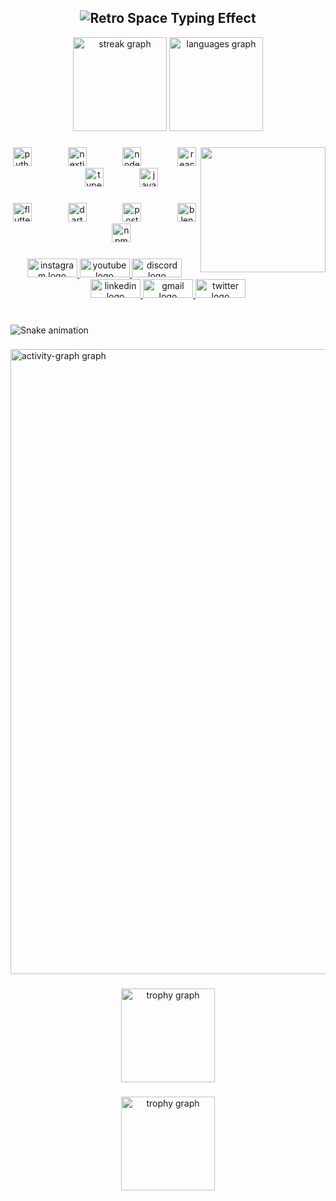 <h2 align="center">
  <img src="https://readme-typing-svg.demolab.com?font=Press+Start+2P&size=30&duration=4000&pause=1000&color=4a9e8e&center=true&vCenter=true&width=900&height=140&lines=%3E%3E%3E+UMER+NOOR;%3E%3E%3E+SOFTWARE+ENGINEER;%3E%3E%3E+BREAKING+PROBLEMS;%3E%3E%3E+BEFORE+THEY+BREAK+ME;%F0%9F%A7%91%F0%9F%8F%BB%E2%80%8D%F0%9F%9A%80" alt="Retro Space Typing Effect" />
</h2>
<div align="center">
  <img src="https://streak-stats.demolab.com?user=UmerNoor-cmd&locale=en&mode=daily&theme=gotham&hide_border=true&border_radius=10" height="150" alt="streak graph"  />
  <img src="https://github-readme-stats.vercel.app/api/top-langs?username=UmerNoor-cmd&locale=en&hide_title=true&layout=compact&card_width=320&langs_count=8&theme=gotham&hide_border=true" height="150" alt="languages graph"  />
</div>

###

<img align="right" height="200" src="https://i.postimg.cc/x8xQ9pLK/image.png"  />

###

<div align="center">
  <img src="https://cdn.jsdelivr.net/gh/devicons/devicon/icons/python/python-original.svg" height="30" alt="python logo"  />
  <img width="50" />
  <img src="https://cdn.jsdelivr.net/gh/devicons/devicon/icons/nextjs/nextjs-original.svg" height="30" alt="nextjs logo"  />
  <img width="50" />
  <img src="https://cdn.jsdelivr.net/gh/devicons/devicon/icons/nodejs/nodejs-original.svg" height="30" alt="nodejs logo"  />
  <img width="50" />
  <img src="https://cdn.jsdelivr.net/gh/devicons/devicon/icons/react/react-original.svg" height="30" alt="react logo"  />
  <img width="50" />
  <img src="https://cdn.jsdelivr.net/gh/devicons/devicon/icons/typescript/typescript-original.svg" height="30" alt="typescript logo"  />
  <img width="50" />
  <img src="https://cdn.jsdelivr.net/gh/devicons/devicon/icons/javascript/javascript-original.svg" height="30" alt="javascript logo"  />
</div>

###

<div align="center">
  <img src="https://cdn.jsdelivr.net/gh/devicons/devicon/icons/flutter/flutter-original.svg" height="30" alt="flutter logo"  />
  <img width="50" />
  <img src="https://cdn.jsdelivr.net/gh/devicons/devicon/icons/dart/dart-original.svg" height="30" alt="dart logo"  />
  <img width="50" />
  <img src="https://cdn.jsdelivr.net/gh/devicons/devicon/icons/postgresql/postgresql-original.svg" height="30" alt="postgresql logo"  />
  <img width="50" />
  <img src="https://cdn.jsdelivr.net/gh/devicons/devicon/icons/blender/blender-original.svg" height="30" alt="blender logo"  />
  <img width="50" />
  <img src="https://cdn.jsdelivr.net/gh/devicons/devicon/icons/npm/npm-original-wordmark.svg" height="30" alt="npm logo"  />
</div>

###

<div align="center">
  <a href="https://www.instagram.com/umer1300" target="_blank">
    <img src="https://raw.githubusercontent.com/maurodesouza/profile-readme-generator/master/src/assets/icons/social/instagram/default.svg" width="80" height="30" alt="instagram logo"  />
  </a>
  <a href="https://www.youtube.com/@XONDO" target="_blank">
    <img src="https://raw.githubusercontent.com/maurodesouza/profile-readme-generator/master/src/assets/icons/social/youtube/default.svg" width="80" height="30" alt="youtube logo"  />
  </a>
  <a href="https://discord.com/users/395988209135386626" target="_blank">
    <img src="https://raw.githubusercontent.com/maurodesouza/profile-readme-generator/master/src/assets/icons/social/discord/default.svg" width="80" height="30" alt="discord logo"  />
  </a>
  <a href="https://www.linkedin.com/in/umer-noor" target="_blank">
    <img src="https://raw.githubusercontent.com/maurodesouza/profile-readme-generator/master/src/assets/icons/social/linkedin/default.svg" width="80" height="30" alt="linkedin logo"  />
  </a>
  <a href="umernoor6660@gmail.com" target="_blank">
    <img src="https://raw.githubusercontent.com/maurodesouza/profile-readme-generator/master/src/assets/icons/social/gmail/default.svg" width="80" height="30" alt="gmail logo"  />
  </a>
  <a href="https://x.com/umer_1300" target="_blank">
    <img src="https://raw.githubusercontent.com/maurodesouza/profile-readme-generator/master/src/assets/icons/social/twitter/default.svg" width="80" height="30" alt="twitter logo"  />
  </a>
</div>

###

<br clear="both">

<img src="https://raw.githubusercontent.com/UmerNoor-cmd/UmerNoor-cmd/output/snake.svg" alt="Snake animation" />

###

<div align="left">
  <img src="https://github-readme-activity-graph.vercel.app/graph?username=UmerNoor-cmd&theme=redical&area=true&hide_border=true&hide_title=false&radius=10000&bg_color=14272c&color=FCFCFC&line=00D4FF&point=6262BD&area_color=00FF6A" height="1000" alt="activity-graph graph"  />
</div>

###

<div align="center">
  <img src="https://github-profile-trophy.vercel.app?username=UmerNoor-cmd&theme=discord&column=4&row=1&margin-w=50&margin-h=8&no-bg=true&no-frame=true&order=4" height="150" alt="trophy graph"  />
</div>

###
###

<div align="center">
  <img src="https://github-profile-trophy.vercel.app?username=UmerNoor-cmd&theme=dracula&column=4&row=1&margin-w=50&margin-h=8&no-bg=true&no-frame=true&order=4" height="150" alt="trophy graph"  />
</div>

###
